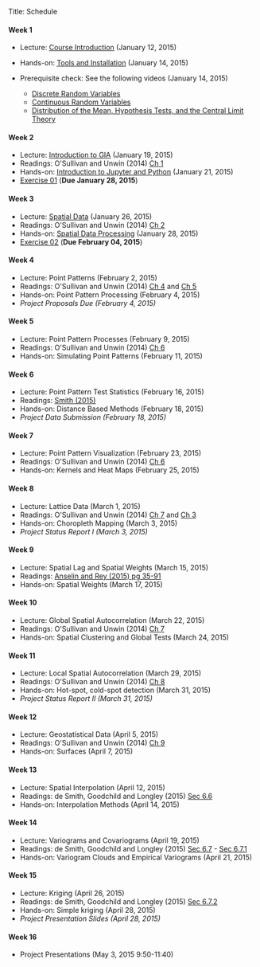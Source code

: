 Title: Schedule


#### Week 1 

* Lecture: [Course Introduction]({filename}00_syllabus.md) (January 12, 2015)
* Hands-on: [Tools and Installation](|filename|tools.md) (January 14, 2015)
* Prerequisite check: See the following videos (January 14, 2015)

	* [Discrete Random Variables][DRV]
	* [Continuous Random Variables][CRV]
	* [Distribution of the Mean, Hypothesis Tests, and the Central Limit Theory][CLT]

[DRV]: https://www.youtube.com/watch?v=nW3_UWeSCrs&feature=youtu.be
[CRV]: http://youtu.be/fT-z6HGrGzE     
[CLT]: http://youtu.be/OaD_bN3eg8o

#### Week 2

* Lecture: [Introduction to GIA]({filename}/pdfs/01_giaIntro.pdf) (January 19, 2015)
* Readings: O'Sullivan and Unwin (2014) [Ch 1][ou1] 
* Hands-on: [Introduction to Jupyter and Python](http://nbviewer.ipython.org/github/sjsrey/giasp16/blob/lectures/content/pages/notebooks/00_notebook_intro.ipynb) (January 21, 2015)
* [Exercise 01]({filename}/exercises/e01.md) (**Due January 28, 2015**)

#### Week 3

* Lecture: [Spatial Data]({filename}/pdfs/02_data.pdf)   (January 26, 2015)
* Readings:  O'Sullivan and Unwin (2014) [Ch 2][ou2]
* Hands-on: [Spatial Data Processing](http://nbviewer.ipython.org/github/sjsrey/giasp16/blob/lectures/content/pages/notebooks/01_spatial_data_processing.ipynb) (January 28, 2015)
* [Exercise 02]({filename}/exercises/e02.md) (**Due February 04, 2015**)


#### Week 4

* Lecture: Point Patterns (February  2, 2015)
* Readings:  O'Sullivan and Unwin (2014) [Ch 4][ou4]  and [Ch 5][ou5]
* Hands-on: Point Pattern Processing (February 4, 2015)
* *Project Proposals Due (February 4, 2015)*

#### Week 5

* Lecture: Point Pattern Processes (February  9, 2015)
* Readings:  O'Sullivan and Unwin (2014) [Ch 6][ou6] 
* Hands-on: Simulating Point Patterns (February 11, 2015)


#### Week 6

* Lecture: Point Pattern Test Statistics (February  16, 2015)
* Readings: [Smith (2015)][smith_k]
* Hands-on: Distance Based Methods (February 18, 2015)
* *Project Data Submission (February 18, 2015)*

#### Week 7

* Lecture: Point Pattern Visualization (February  23, 2015)
* Readings:  O'Sullivan and Unwin (2014) [Ch 6][ou6] 
* Hands-on: Kernels and Heat Maps (February 25, 2015)

#### Week 8

* Lecture: Lattice Data (March 1, 2015)
* Readings:  O'Sullivan and Unwin (2014) [Ch 7][ou7] and [Ch 3][ou3]
* Hands-on: Choropleth Mapping (March 3, 2015)
* *Project Status Report I (March 3, 2015)*

#### Week 9

* Lecture: Spatial Lag and Spatial Weights  (March 15, 2015)
* Readings: [Anselin and Rey (2015) pg 35-91][msep]
* Hands-on:  Spatial Weights (March 17, 2015)

#### Week 10 

* Lecture: Global Spatial Autocorrelation   (March 22, 2015)
* Readings:  O'Sullivan and Unwin (2014) [Ch 7][ou7]
* Hands-on:  Spatial Clustering and Global Tests (March 24, 2015)

#### Week 11 

* Lecture: Local  Spatial Autocorrelation   (March 29, 2015)
* Readings:  O'Sullivan and Unwin (2014) [Ch 8][ou8]
* Hands-on:  Hot-spot, cold-spot detection  (March 31, 2015)
* *Project Status Report II (March 31, 2015)*

#### Week 12 

* Lecture: Geostatistical Data   (April 5, 2015)
* Readings:  O'Sullivan and Unwin (2014) [Ch 9][ou9]
* Hands-on:  Surfaces  (April 7, 2015)

#### Week 13

* Lecture: Spatial Interpolation   (April 12, 2015)
* Readings: de Smith, Goodchild and Longley (2015) [Sec 6.6][desmith6.6]
* Hands-on:  Interpolation Methods  (April 14, 2015)

#### Week 14

* Lecture: Variograms and Covariograms (April 19, 2015)
* Readings: de Smith, Goodchild and Longley (2015) [Sec 6.7][desmith6.7] - [Sec 6.7.1][desmith6.7.1]
* Hands-on: Variogram Clouds and Empirical Variograms (April 21, 2015)

#### Week 15

* Lecture: Kriging (April 26, 2015)
* Readings: de Smith, Goodchild and Longley (2015) [Sec 6.7.2][desmith6.7.2]
* Hands-on: Simple kriging (April 28, 2015)
* *Project Presentation Slides (April 28, 2015)*

#### Week 16

* Project Presentations (May 3, 2015 9:50-11:40)



[desmith6.6]: http://www.spatialanalysisonline.com/HTML/deterministic_interpolation_me.htm
[desmith6.7]: http://www.spatialanalysisonline.com/HTML/geostatistical_interpolation_m.htm
[desmith6.7.1]: http://www.spatialanalysisonline.com/HTML/core_concepts.htm
[desmith6.7.2]: http://www.spatialanalysisonline.com/HTML/kriging_interpolation.htm
[ou1]: http://site.ebrary.com.ezproxy1.lib.asu.edu/lib/asulib/reader.action?docID=10905778&ppg=25
[ou2]: http://site.ebrary.com.ezproxy1.lib.asu.edu/lib/asulib/reader.action?docID=10905778&ppg=57
[ou3]: http://site.ebrary.com.ezproxy1.lib.asu.edu/lib/asulib/reader.action?docID=10905778&ppg=79
[ou4]: http://site.ebrary.com.ezproxy1.lib.asu.edu/lib/asulib/reader.action?docID=10905778&ppg=117
[ou5]: http://site.ebrary.com.ezproxy1.lib.asu.edu/lib/asulib/reader.action?docID=10905778&ppg=145
[ou6]: http://site.ebrary.com.ezproxy1.lib.asu.edu/lib/asulib/reader.action?docID=10905778&ppg=181
[ou7]: http://site.ebrary.com.ezproxy1.lib.asu.edu/lib/asulib/reader.action?docID=10905778&ppg=211
[ou8]: http://site.ebrary.com.ezproxy1.lib.asu.edu/lib/asulib/reader.action?docID=10905778&ppg=239
[ou9]: http://site.ebrary.com.ezproxy1.lib.asu.edu/lib/asulib/reader.action?docID=10905778&ppg=263
[msep]: http://www.amazon.com/Modern-Spatial-Econometrics-Practice-GeoDaSpace/dp/0986342106/ref=cm_cr_pr_product_top?ie=UTF8
[smith_k]: http://www.seas.upenn.edu/%7Eese502/NOTEBOOK/Part_I/4_K_Functions.pdf
